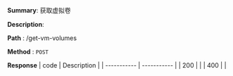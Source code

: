 **Summary**: 获取虚拟卷

**Description**:

**Path** : /get-vm-volumes

**Method** : `POST`

**Response**
| code      | Description |
| ----------- | ----------- |
|  200   |       |
|  400   |       |

